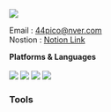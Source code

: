 <img src="https://capsule-render.vercel.app/api?type=Waving&color=auto&height=200&section=header&text=KM'sHub&fontSize=60" />

Email : 44pico@nver.com</br>
Nostion : <a href='https://www.notion.so/6e8a11b6d33e40958c056c02a4076f8f?pvs=4'>Notion Link</a> </br>

<b>Platforms & Languages</b> </br></br>
<img src="https://img.shields.io/badge/react-61DAFB?style=for-the-badge&logo=React&logoColor=white"/>
<img src="https://img.shields.io/badge/reactNative-61DAFB?style=for-the-badge&logo=React&logoColor=white"/>
<img src="https://img.shields.io/badge/Android-3DDC84?style=for-the-badge&logo=Android&logoColor=white"/>
<img src ="https://img.shields.io/badge/kotlin-7F52FF.svg?&style=for-the-badge&logo=kotlin&logoColor=white"/>

<h3>Tools</h3>
